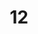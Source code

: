 ---
title: "12"
imageurl: "../src/content/assets/12.webp"
dwnurl: "https://imgs1.thamizhnation.org/12.jpg"
tags: ['thalaivar']
---